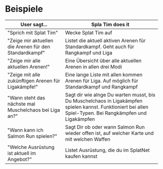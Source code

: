 # Beispiele

| User sagt... | Spla Tim does it |
| --- | --- |
| "Sprich mit Splat Tim" | Wecke Splat Tim auf |
| "Zeige mir aktuellen die Arenen für den Standardkampf" | Listet die aktuell aktiven Arenen für Standardkampf. Geht auch für Rangkampf und Liga |
| "Zeige mir alle aktuellen Arenen!" | Eine Übersicht über alle aktuellen Arenen in allen drei Modi |
| "Zeige mit alle zukünftigen Arenen für Ligakämpfe!" | Eine lange Liste mit allen kommen Arenen für Liga. Auf möglich für Standardkampf und Rangkampf |
| "Wann steht das nächste mal Muschelchaos bei Liga an?" | Sagt dir wie alnge Du warten musst, bis Du Muschelchaos in Ligakämpfen spielen kannst. Funktioniert bei allen Spiel-Typen. Bei Rangkämpfen und Ligakämpfen |
| "Wann kann ich Salmon Run spielen?" | Sagt Dir ob oder wann Salmon Run wieder offen ist, auf welcher Karte und mit welchen Waffen |
| "Welche Ausrüstung ist aktuell im Angebot?" | Listet Ausrüstung, die du im SplatNet kaufen kannst |